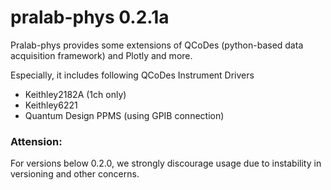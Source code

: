 # pralab-phys 0.2.1a

Pralab-phys provides some extensions of QCoDes (python-based data acquisition framework) and Plotly and more.

Especially, it includes following QCoDes Instrument Drivers

- Keithley2182A (1ch only)
- Keithley6221
- Quantum Design PPMS (using GPIB connection)

### Attension: 
For versions below 0.2.0, we strongly discourage usage due to instability in versioning and other concerns.